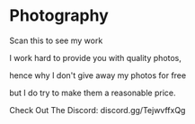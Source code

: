 # Photography
Scan this to see my work

I work hard to provide you with quality photos,

hence why I don't give away my photos for free

but I do try to make them a reasonable price.


Check Out The Discord: discord.gg/TejwvffxQg
